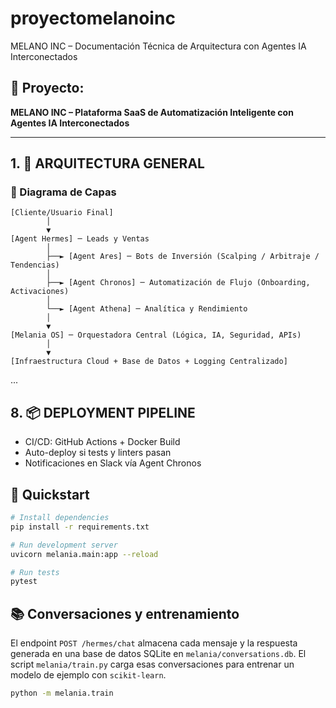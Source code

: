 # proyectomelanoinc

MELANO INC – Documentación Técnica de Arquitectura con Agentes IA Interconectados

## 💠 Proyecto:
**MELANO INC – Plataforma SaaS de Automatización Inteligente con Agentes IA Interconectados**

---

## 1. 📐 ARQUITECTURA GENERAL

### 🔷 Diagrama de Capas

```
[Cliente/Usuario Final]
        │
        ▼
[Agent Hermes] ─ Leads y Ventas
        │
        ├──► [Agent Ares] ─ Bots de Inversión (Scalping / Arbitraje / Tendencias)
        │
        ├──► [Agent Chronos] ─ Automatización de Flujo (Onboarding, Activaciones)
        │
        └──► [Agent Athena] ─ Analítica y Rendimiento
        │
        ▼
[Melania OS] ─ Orquestadora Central (Lógica, IA, Seguridad, APIs)
        │
        ▼
[Infraestructura Cloud + Base de Datos + Logging Centralizado]
```

...

## 8. 📦 DEPLOYMENT PIPELINE

- CI/CD: GitHub Actions + Docker Build
- Auto-deploy si tests y linters pasan
- Notificaciones en Slack vía Agent Chronos


## 🚀 Quickstart

```bash
# Install dependencies
pip install -r requirements.txt

# Run development server
uvicorn melania.main:app --reload

# Run tests
pytest
```

## 📚 Conversaciones y entrenamiento

El endpoint `POST /hermes/chat` almacena cada mensaje y la respuesta generada en
una base de datos SQLite en `melania/conversations.db`. El script
`melania/train.py` carga esas conversaciones para entrenar un modelo de ejemplo
con `scikit-learn`.

```bash
python -m melania.train
```
